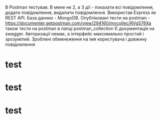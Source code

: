 В Postman тестував. В мене не 2, а 3 дії - показати всі повідомлення, додати повідомлення, видалити повідомлення. 
Використав Express як REST API.
База данних - MongoDB. 
Опубліковані тести на postman - https://documenter.getpostman.com/view/294160/mycollec/RVg576Xa 
також тести на postman в папці postman_collection
Є документація на swagger.
Авторизації немає, а інтерфейс максимально простий і зрозумілий.
Зроблені обменеження на імя користувача і довжину повідомлення
# test
# test
# test
